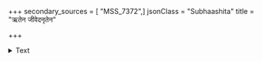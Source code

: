 +++
secondary_sources = [ "MSS_7372",]
jsonClass = "Subhaashita"
title = "ऋतेन जीवेदनृतेन"

+++

<details><summary>Text</summary>

ऋतेन जीवेदनृतेन जीवेन् मितेन जीवेत् प्रमितेन जीवेत्।  
सत्यानृताभ्यामथवापि जीवेत् श्ववृत्तिमेकां परिवर्जयेत् तु॥
</details>
